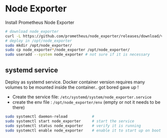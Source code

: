 # Node Exporter 

Install Prometheus Node Exporter 

```bash
# download node_exporter
curl -L https://github.com/prometheus/node_exporter/releases/download/v1.0.0-rc.0/node_exporter-1.0.0-rc.0.linux-arm64.tar.gz -o node_exporter-1.0.0-rc.0.linux-arm64.tar.gz
# deploy in /opt/node_exporter
sudo mkdir /opt/node_exporter/
sudo cp node_exporter*/node_exporter /opt/node_exporter/
sudo useradd --system node_exporter # not sure if it is necessary
```

## systemd service

Deploy as systemd service. Docker container version requires many volumes to be mounted inside the container.. got bored gave up !

- Create the service file: `/etc/systemd/system/node_exporter.service`
- create the env file    : `/opt/node_exporter/env` (empty or not it needs to be there)  

```bash
sudo systemctl daemon-reload           # 
sudo systemctl start node_exporter     # start the service
sudo systemctl status node_exporter    # verify it is running
sudo systemctl enable node_exporter    # enable it to start up on boot
```